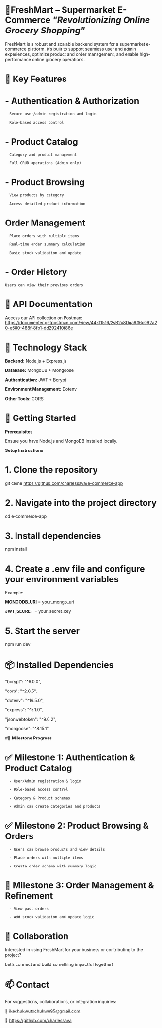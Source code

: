 # **🛒FreshMart – Supermarket E-Commerce  _"Revolutionizing Online Grocery Shopping"_**

FreshMart is a robust and scalable backend system for a supermarket e-commerce platform. It’s built to support seamless user and admin experiences, optimize product and order management, and enable high-performance online grocery operations.

# 🚀 **Key Features**

# **- Authentication & Authorization**

      Secure user/admin registration and login
      
      Role-based access control
      
# **- Product Catalog**

      Category and product management
      
      Full CRUD operations (Admin only)
      
# **- Product Browsing**
      
      View products by category
      
      Access detailed product information
      
# **Order Management**

      Place orders with multiple items
      
      Real-time order summary calculation
      
      Basic stock validation and update

# **- Order History**
    Users can view their previous orders

# 📖 **API Documentation**
Access our API collection on Postman:  https://documenter.getpostman.com/view/44511516/2sB2x8Dqa9#6c092a20-e580-488f-8fb1-dd292410f86e

# 🧰 **Technology Stack**

**Backend:** Node.js + Express.js

**Database:** MongoDB + Mongoose

**Authentication:** JWT + Bcrypt

**Environment Management:** Dotenv

**Other Tools:** CORS

# 🧪 **Getting Started**

**Prerequisites**

Ensure you have Node.js and MongoDB installed locally.

**Setup Instructions**

# 1. Clone the repository

git clone https://github.com/charlessava/e-commerce-app

# 2. Navigate into the project directory

cd e-commerce-app

# 3. Install dependencies

npm install

# 4. Create a .env file and configure your environment variables

Example:

**MONGODB_URI** = your_mongo_uri

**JWT_SECRET** = your_secret_key

# 5. Start the server
npm run dev

# 📦 **Installed Dependencies**
  "bcrypt": "^6.0.0",
  
  "cors": "^2.8.5",
  
  "dotenv": "^16.5.0",
  
  "express": "^5.1.0",
  
  "jsonwebtoken": "^9.0.2",
  
  "mongoose": "^8.15.1"
  
#🎯 **Milestone Progress**

# ✅ **Milestone 1: Authentication & Product Catalog**
  
      - User/Admin registration & login
      
      - Role-based access control
      
      - Category & Product schemas
      
      - Admin can create categories and products

# ✅ **Milestone 2: Product Browsing & Orders**
  
      - Users can browse products and view details
      
      - Place orders with multiple items
      
      - Create order schema with summary logic

# 🔄 **Milestone 3: Order Management & Refinement**
  
      - View past orders
      
      - Add stock validation and update logic

# 🤝 **Collaboration**

Interested in using FreshMart for your business or contributing to the project?

Let’s connect and build something impactful together!

# 📫 **Contact**

For suggestions, collaborations, or integration inquiries:

📧 ikechukwutochukwu95@gmail.com

🔗 https://github.com/charlessava
